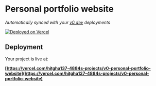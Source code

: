 # Personal portfolio website

*Automatically synced with your [v0.dev](https://v0.dev) deployments*

[![Deployed on Vercel](https://img.shields.io/badge/Deployed%20on-Vercel-black?style=for-the-badge&logo=vercel)](https://vercel.com/hitgha137-4884s-projects/v0-personal-portfolio-website)




## Deployment

Your project is live at:

**[https://vercel.com/hitgha137-4884s-projects/v0-personal-portfolio-website](https://vercel.com/hitgha137-4884s-projects/v0-personal-portfolio-website)**


